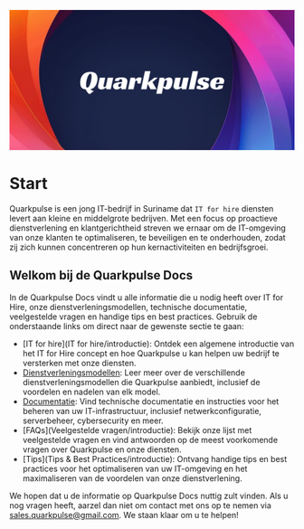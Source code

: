 ![Hero Image](assets/images/Hero.jpg)

# Start
Quarkpulse is een jong IT-bedrijf in Suriname dat `IT for hire` diensten levert aan kleine en middelgrote bedrijven. Met een focus op proactieve dienstverlening en klantgerichtheid streven we ernaar om de IT-omgeving van onze klanten te optimaliseren, te beveiligen en te onderhouden, zodat zij zich kunnen concentreren op hun kernactiviteiten en bedrijfsgroei.

## Welkom bij de Quarkpulse Docs

In de Quarkpulse Docs vindt u alle informatie die u nodig heeft over IT for Hire, onze dienstverleningsmodellen, technische documentatie, veelgestelde vragen en handige tips en best practices. Gebruik de onderstaande links om direct naar de gewenste sectie te gaan:

- [IT for hire](IT for hire/introductie): Ontdek een algemene introductie van het IT for Hire concept en hoe Quarkpulse u kan helpen uw bedrijf te versterken met onze diensten.
- [Dienstverleningsmodellen](Dienstverlening/introductie): Leer meer over de verschillende dienstverleningsmodellen die Quarkpulse aanbiedt, inclusief de voordelen en nadelen van elk model.
- [Documentatie](Documentatie/inleiding): Vind technische documentatie en instructies voor het beheren van uw IT-infrastructuur, inclusief netwerkconfiguratie, serverbeheer, cybersecurity en meer.
- [FAQs](Veelgestelde vragen/introductie): Bekijk onze lijst met veelgestelde vragen en vind antwoorden op de meest voorkomende vragen over Quarkpulse en onze diensten.
- [Tips](Tips & Best Practices/introductie): Ontvang handige tips en best practices voor het optimaliseren van uw IT-omgeving en het maximaliseren van de voordelen van onze dienstverlening.

We hopen dat u de informatie op Quarkpulse Docs nuttig zult vinden. Als u nog vragen heeft, aarzel dan niet om contact met ons op te nemen via sales.quarkpulse@gmail.com. We staan ​​klaar om u te helpen!
